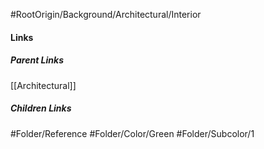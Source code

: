 #RootOrigin/Background/Architectural/Interior
#### Links
##### Parent Links
[[Architectural]]
##### Children Links
#Folder/Reference
#Folder/Color/Green
#Folder/Subcolor/1
